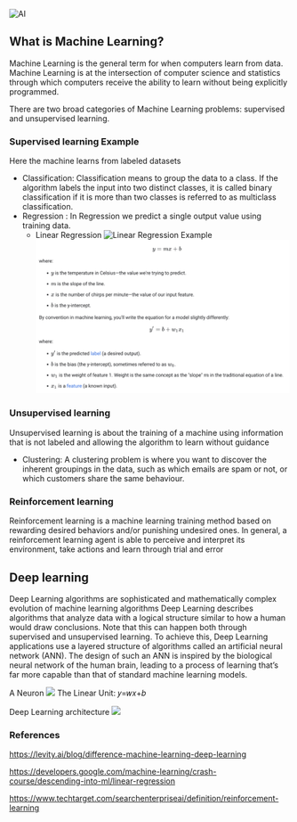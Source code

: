 ![AI](https://assets-global.website-files.com/5fb24a974499e90dae242d98/60f6feb4be651f666b46194a_AI%20vs%20Machine%20Learning%20vs%20Deep%20Learning.jpg)


## What is Machine Learning?
Machine Learning is the general term for when computers learn from data. 
Machine Learning is at the intersection of computer science and statistics through which 
computers receive the ability to learn without being explicitly programmed.

There are two broad categories of Machine Learning problems: supervised and unsupervised learning.

### Supervised learning Example 
Here the machine learns from labeled datasets
- Classification: Classification means to group the data to a class. If the algorithm labels the input into two distinct classes, it is called binary classification if it is more than two classes is referred to as multiclass classification.
- Regression : In Regression we predict a single output value using training data.
  - Linear Regression 
  ![Linear Regression Example](https://developers.google.com/static/machine-learning/crash-course/images/CricketLine.svg)
  ![Linear Regression Maths](./img/linear_regression_maths.png)
    
### Unsupervised learning
Unsupervised learning is about the training of a machine using information that is not labeled and allowing the algorithm to learn without guidance
- Clustering: A clustering problem is where you want to discover the inherent groupings in the data, such as which emails are spam or not, or which customers share the same behaviour.

### Reinforcement learning
Reinforcement learning is a machine learning training method based on rewarding desired behaviors and/or punishing undesired ones. 
In general, a reinforcement learning agent is able to perceive and interpret its environment, take actions and learn through trial and error


## Deep learning 
Deep Learning algorithms are sophisticated and mathematically complex evolution of machine learning algorithms
Deep Learning describes algorithms that analyze data with a logical structure similar to how a human would draw conclusions. 
Note that this can happen both through supervised and unsupervised learning. 
To achieve this, Deep Learning applications use a layered structure of algorithms called an artificial neural network (ANN). The design of such an ANN is inspired by the biological neural network of the human brain, leading to a process of learning that’s far more capable than that of standard machine learning models.


A Neuron
![](https://i.imgur.com/mfOlDR6.png)
The Linear Unit:  𝑦=𝑤𝑥+𝑏

Deep Learning architecture
![](https://assets-global.website-files.com/5fb24a974499e90dae242d98/60f6fcbbea40ed333d29932d_5f201fc59a54002670de36a4_5eac2bb7d3cad50315947c84_Untitled-3.jpeg)


### References
https://levity.ai/blog/difference-machine-learning-deep-learning

https://developers.google.com/machine-learning/crash-course/descending-into-ml/linear-regression

https://www.techtarget.com/searchenterpriseai/definition/reinforcement-learning

